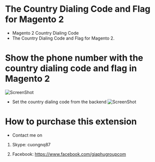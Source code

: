 # The Country Dialing Code and Flag for Magento 2
- Magento 2 Country Dialing Code
- The Country Dialing Code and Flag for Magento 2.

# Show the phone number with the country dialing code and flag in Magento 2

![ScreenShot](https://github.com/php-cuong/magento2-country-dialing-code/blob/main/Snapshots/country-dialing-code.gif)

- Set the country dialing code from the backend
![ScreenShot](https://github.com/php-cuong/magento2-country-dialing-code/blob/main/Snapshots/configuration.png)

# How to purchase this extension
- Contact me on

1. Skype: cuongnq87

2. Facebook: https://www.facebook.com/giaphugroupcom
